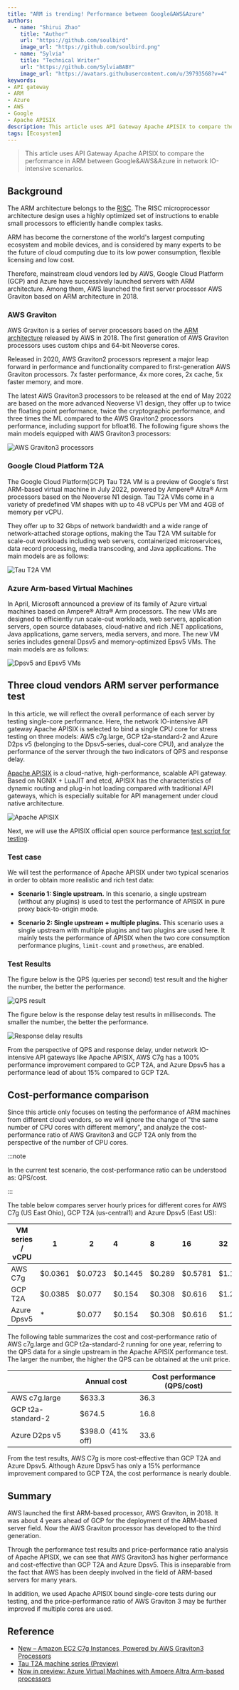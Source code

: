 ```yaml
---
title: "ARM is trending! Performance between Google&AWS&Azure"
authors:
  - name: "Shirui Zhao"
    title: "Author"
    url: "https://github.com/soulbird"
    image_url: "https://github.com/soulbird.png"
  - name: "Sylvia"
    title: "Technical Writer"
    url: "https://github.com/SylviaBABY"
    image_url: "https://avatars.githubusercontent.com/u/39793568?v=4"
keywords: 
- API gateway
- ARM
- Azure
- AWS
- Google
- Apache APISIX
description: This article uses API Gateway Apache APISIX to compare the performance in ARM between Google&AWS&Azure in network IO-intensive scenarios.
tags: [Ecosystem]
---
```


> This article uses API Gateway Apache APISIX to compare the performance in ARM between Google&AWS&Azure in network IO-intensive scenarios.

<!--truncate-->

<head>
    <link rel="canonical" href="https://api7.ai/2022/08/12/arm-performance-google-aws-azure-with-apisix/" />
</head>

## Background

The ARM architecture belongs to the [RISC](https://en.wikipedia.org/wiki/Reduced_instruction_set_computer). The RISC microprocessor architecture design uses a highly optimized set of instructions to enable small processors to efficiently handle complex tasks.

ARM has become the cornerstone of the world's largest computing ecosystem and mobile devices, and is considered by many experts to be the future of cloud computing due to its low power consumption, flexible licensing and low cost.

Therefore, mainstream cloud vendors led by AWS, Google Cloud Platform (GCP) and Azure have successively launched servers with ARM architecture. Among them, AWS launched the first server processor AWS Graviton based on ARM architecture in 2018.

### AWS Graviton

AWS Graviton is a series of server processors based on the [ARM architecture](https://www.arm.com/) released by AWS in 2018\. The first generation of AWS Graviton processors uses custom chips and 64-bit Neoverse cores.

Released in 2020, AWS Graviton2 processors represent a major leap forward in performance and functionality compared to first-generation AWS Graviton processors. 7x faster performance, 4x more cores, 2x cache, 5x faster memory, and more.

The latest AWS Graviton3 processors to be released at the end of May 2022 are based on the more advanced Neoverse V1 design, they offer up to twice the floating point performance, twice the cryptographic performance, and three times the ML compared to the AWS Graviton2 processors performance, including support for bfloat16\. The following figure shows the main models equipped with AWS Graviton3 processors:

![AWS Graviton3 processors](https://static.apiseven.com/2022/blog/0812/1.png)

### Google Cloud Platform T2A

The Google Cloud Platform(GCP) Tau T2A VM is a preview of Google's first ARM-based virtual machine in July 2022, powered by Ampere® Altra® Arm processors based on the Neoverse N1 design. Tau T2A VMs come in a variety of predefined VM shapes with up to 48 vCPUs per VM and 4GB of memory per vCPU.

They offer up to 32 Gbps of network bandwidth and a wide range of network-attached storage options, making the Tau T2A VM suitable for scale-out workloads including web servers, containerized microservices, data record processing, media transcoding, and Java applications. The main models are as follows:

![Tau T2A VM](https://static.apiseven.com/2022/blog/0812/2.png)

### Azure Arm-based Virtual Machines

In April, Microsoft announced a preview of its family of Azure virtual machines based on Ampere® Altra® Arm processors. The new VMs are designed to efficiently run scale-out workloads, web servers, application servers, open source databases, cloud-native and rich .NET applications, Java applications, game servers, media servers, and more. The new VM series includes general Dpsv5 and memory-optimized Epsv5 VMs. The main models are as follows:

![Dpsv5 and Epsv5 VMs](https://static.apiseven.com/2022/blog/0812/3.png)

## Three cloud vendors ARM server performance test

In this article, we will reflect the overall performance of each server by testing single-core performance. Here, the network IO-intensive API gateway Apache APISIX is selected to bind a single CPU core for stress testing on three models: AWS c7g.large, GCP t2a-standard-2 and Azure D2ps v5 (belonging to the Dpsv5-series, dual-core CPU), and analyze the performance of the server through the two indicators of QPS and response delay.

[Apache APISIX](https://github.com/apache/apisix) is a cloud-native, high-performance, scalable API gateway. Based on NGNIX + LuaJIT and etcd, APISIX has the characteristics of dynamic routing and plug-in hot loading compared with traditional API gateways, which is especially suitable for API management under cloud native architecture.

![Apache APISIX](https://static.apiseven.com/2022/blog/0812/4.png)

Next, we will use the APISIX official open source performance [test script for testing](https://github.com/apache/apisix/blob/master/benchmark/run.sh).

### Test case

We will test the performance of Apache APISIX under two typical scenarios in order to obtain more realistic and rich test data:

* **Scenario 1: Single upstream.** In this scenario, a single upstream (without any plugins) is used to test the performance of APISIX in pure proxy back-to-origin mode.

* **Scenario 2: Single upstream + multiple plugins.** This scenario uses a single upstream with multiple plugins and two plugins are used here. It mainly tests the performance of APISIX when the two core consumption performance plugins, `limit-count` and `prometheus`, are enabled.

### Test Results

The figure below is the QPS (queries per second) test result and the higher the number, the better the performance.

![QPS result](https://static.apiseven.com/2022/blog/0812/5.png)

The figure below is the response delay test results in milliseconds. The smaller the number, the better the performance.

![Response delay results](https://static.apiseven.com/2022/blog/0812/6.png)

From the perspective of QPS and response delay, under network IO-intensive API gateways like Apache APISIX, AWS C7g has a 100% performance improvement compared to GCP T2A, and Azure Dpsv5 has a performance lead of about 15% compared to GCP T2A.

## Cost-performance comparison

Since this article only focuses on testing the performance of ARM machines from different cloud vendors, so we will ignore the change of "the same number of CPU cores with different memory", and analyze the cost-performance ratio of AWS Graviton3 and GCP T2A only from the perspective of the number of CPU cores.

:::note

In the current test scenario, the cost-performance ratio can be understood as: QPS/cost.

:::

The table below compares server hourly prices for different cores for AWS C7g (US East Ohio), GCP T2A (us-central1) and Azure Dpsv5 (East US):

| VM series / vCPU | 1       | 2       | 4       | 8      | 16      | 32      | 64      |
|------------------|---------|---------|:--------|:-------|:--------|:--------|:--------|
| AWS C7g          | $0.0361 | $0.0723 | $0.1445 | $0.289 | $0.5781 | $1.1562 | $1.7342 |
| GCP T2A          | $0.0385 | $0.077  | $0.154  | $0.308 | $0.616  | $1.232  | $1.848  |
| Azure Dpsv5      | *       | $0.077  | $0.154  | $0.308 | $0.616  | $1.232  | $1.848  |

The following table summarizes the cost and cost–performance ratio of AWS c7g.large and GCP t2a-standard-2 running for one year, referring to the QPS data for a single upstream in the Apache APISIX performance test. The larger the number, the higher the QPS can be obtained at the unit price.

|                    | Annual cost         | Cost performance (QPS/cost) |
|--------------------|-----------------|--------------------|
| AWS c7g.large      | $633.3          | 36.3               |
| GCP t2a-standard-2 | $674.5          | 16.8               |
| Azure D2ps v5      | $398.0（41% off) | 33.6               |

From the test results, AWS C7g is more cost-effective than GCP T2A and Azure Dpsv5\. Although Azure Dpsv5 has only a 15% performance improvement compared to GCP T2A, the cost performance is nearly double.

## Summary

AWS launched the first ARM-based processor, AWS Graviton, in 2018\. It was about 4 years ahead of GCP for the deployment of the ARM-based server field. Now the AWS Graviton processor has developed to the third generation.

Through the performance test results and price–performance ratio analysis of Apache APISIX, we can see that AWS Graviton3 has higher performance and cost-effective than GCP T2A and Azure Dpsv5\. This is inseparable from the fact that AWS has been deeply involved in the field of ARM-based servers for many years.

In addition, we used Apache APISIX bound single-core tests during our testing, and the price-performance ratio of AWS Graviton 3 may be further improved if multiple cores are used.

## Reference

* [New – Amazon EC2 C7g Instances, Powered by AWS Graviton3 Processors](https://aws.amazon.com/cn/blogs/aws/new-amazon-ec2-c7g-instances-powered-by-aws-graviton3-processors/)
* [Tau T2A machine series (Preview)](https://cloud.google.com/compute/docs/general-purpose-machines#t2a_machines)
* [Now in preview: Azure Virtual Machines with Ampere Altra Arm-based processors](https://azure.microsoft.com/en-us/blog/now-in-preview-azure-virtual-machines-with-ampere-altra-armbased-processors/)
